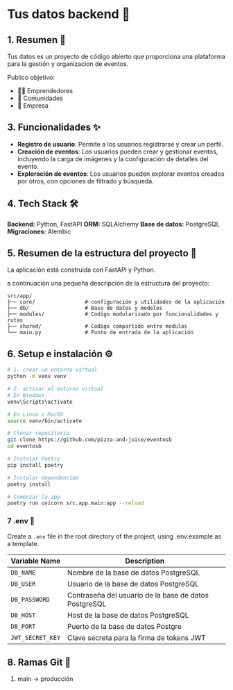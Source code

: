 # Tus datos backend 👥

## 1. Resumen 📘

Tus datos es un proyecto de código abierto que proporciona una plataforma para la gestión y organizacion de eventos.

Publico objetivo:

-   👩‍💻 Emprendedores
-   🚀 Comunidades
-   🏢 Empresa

## 3. Funcionalidades ✨

-   **Registro de usuario**: Permite a los usuarios registrarse y crear un perfil.
-   **Creación de eventos**: Los usuarios pueden crear y gestionar eventos, incluyendo la carga de imágenes y la configuración de detalles del evento.
-   **Exploración de eventos**: Los usuarios pueden explorar eventos creados por otros, con opciones de filtrado y búsqueda.

## 4. Tech Stack 🛠️

**Backend:** Python, FastAPI
**ORM:** SQLAlchemy
**Base de datos:** PostgreSQL
**Migraciones:** Alembic



## 5. Resumen de la estructura del proyecto 📂

La aplicación está construida con FastAPI y Python. 

a continuación una pequeña descripción de la estructura del proyecto:

```
src/app/
├── core/                # configuración y utilidades de la aplicación
├── db/                  # Base de datos y modelos
├── modules/             # Codigo modularizado por funcionalidades y rutas
├── shared/              # Codigo compartido entre modulos
└── main.py              # Punto de entrada de la aplicación
```

## 6. Setup e instalación ⚙️

```bash
# 1. crear un entorno virtual
python -m venv venv

# 2. activar el entorno virtual
# En Windows
venv\Scripts\activate

# En Linux o MacOS
source venv/bin/activate

# Clonar repositorio
git clone https://github.com/pizza-and-juice/eventosb
cd eventosb

# Instalar Poetry
pip install poetry

# Instalar dependencias
poetry install

# Comenzar la app
poetry run uvicorn src.app.main:app --reload
```

### 7 .env 🔐

Create a `.env` file in the root directory of the project, using .env.example as a template.

| Variable Name    | Description                                           |
|------------------|-------------------------------------------------------|
| `DB_NAME`        | Nombre de la base de datos PostgreSQL                 |
| `DB_USER`        | Usuario de la base de datos PostgreSQL                |
| `DB_PASSWORD`    | Contraseña del usuario de la base de datos PostgreSQL |
| `DB_HOST`        | Host de la base de datos PostgreSQL                   |
| `DB_PORT`        | Puerto de la base de datos Postgre                    |
| `JWT_SECRET_KEY` | Clave secreta para la firma de tokens JWT             |


## 8. Ramas Git 🌿

1. main -> producción
